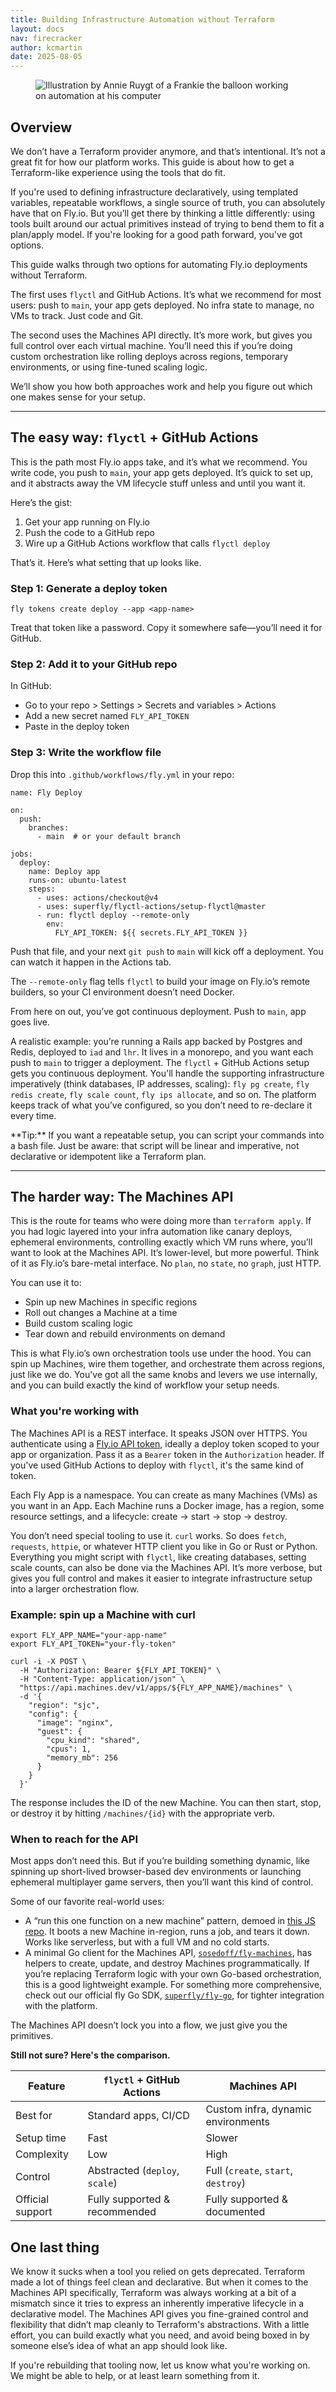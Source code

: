 ```yaml
---
title: Building Infrastructure Automation without Terraform
layout: docs
nav: firecracker
author: kcmartin
date: 2025-08-05
---
```


<figure>
  <img src="/static/images/building-infrastructure-automation.png" alt="Illustration by Annie Ruygt of a Frankie the balloon working on automation at his computer" class="w-full max-w-lg mx-auto">
</figure>

## Overview

We don’t have a Terraform provider anymore, and that’s intentional. It’s not a great fit for how our platform works. This guide is about how to get a Terraform-like experience using the tools that do fit.

If you're used to defining infrastructure declaratively, using templated variables, repeatable workflows, a single source of truth, you can absolutely have that on Fly.io. But you’ll get there by thinking a little differently: using tools built around our actual primitives instead of trying to bend them to fit a plan/apply model. If you're looking for a good path forward, you've got options.

This guide walks through two options for automating Fly.io deployments without Terraform.

The first uses `flyctl` and GitHub Actions. It’s what we recommend for most users: push to `main`, your app gets deployed. No infra state to manage, no VMs to track. Just code and Git.

The second uses the Machines API directly. It’s more work, but gives you full control over each virtual machine. You’ll need this if you’re doing custom orchestration like rolling deploys across regions, temporary environments, or using fine-tuned scaling logic.

We’ll show you how both approaches work and help you figure out which one makes sense for your setup.

---

## The easy way: `flyctl` + GitHub Actions

This is the path most Fly.io apps take, and it’s what we recommend. You write code, you push to `main`, your app gets deployed. It’s quick to set up, and it abstracts away the VM lifecycle stuff unless and until you want it.

Here’s the gist:

1. Get your app running on Fly.io
1. Push the code to a GitHub repo
1. Wire up a GitHub Actions workflow that calls `flyctl deploy`

That’s it. Here’s what setting that up looks like.

### Step 1: Generate a deploy token

```
fly tokens create deploy --app <app-name>
```

Treat that token like a password. Copy it somewhere safe—you’ll need it for GitHub.

### Step 2: Add it to your GitHub repo

In GitHub:

- Go to your repo > Settings > Secrets and variables > Actions
- Add a new secret named `FLY_API_TOKEN`
- Paste in the deploy token

### Step 3: Write the workflow file

Drop this into `.github/workflows/fly.yml` in your repo:

```
name: Fly Deploy

on:
  push:
    branches:
      - main  # or your default branch

jobs:
  deploy:
    name: Deploy app
    runs-on: ubuntu-latest
    steps:
      - uses: actions/checkout@v4
      - uses: superfly/flyctl-actions/setup-flyctl@master
      - run: flyctl deploy --remote-only
        env:
          FLY_API_TOKEN: ${{ secrets.FLY_API_TOKEN }}
```

Push that file, and your next `git push` to `main` will kick off a deployment. You can watch it happen in the Actions tab.

The `--remote-only` flag tells `flyctl` to build your image on Fly.io’s remote builders, so your CI environment doesn’t need Docker.

From here on out, you’ve got continuous deployment. Push to `main`, app goes live.

A realistic example: you’re running a Rails app backed by Postgres and Redis, deployed to `iad` and `lhr`. It lives in a monorepo, and you want each push to `main` to trigger a deployment. The `flyctl` + GitHub Actions setup gets you continuous deployment. You'll handle the supporting infrastructure  imperatively (think databases, IP addresses, scaling): `fly pg create`, `fly redis create`, `fly scale count`, `fly ips allocate`, and so on. The platform keeps track of what you’ve configured, so you don’t need to re-declare it every time.

<div class="callout">
**Tip:** If you want a repeatable setup, you can script your commands into a bash file. Just be aware: that script will be linear and imperative, not declarative or idempotent like a Terraform plan.
</div>

---

## The harder way: The Machines API

This is the route for teams who were doing more than `terraform apply`. If you had logic layered into your infra automation like canary deploys, ephemeral environments, controlling exactly which VM runs where, you’ll want to look at the Machines API. It’s lower-level, but more powerful. Think of it as Fly.io’s bare-metal interface. No `plan`, no `state`, no `graph`, just HTTP.

You can use it to:

- Spin up new Machines in specific regions
- Roll out changes a Machine at a time
- Build custom scaling logic
- Tear down and rebuild environments on demand

This is what Fly.io’s own orchestration tools use under the hood. You can spin up Machines, wire them together, and orchestrate them across regions, just like we do. You've got all the same knobs and levers we use internally, and you can build exactly the kind of workflow your setup needs.

### What you're working with

The Machines API is a REST interface. It speaks JSON over HTTPS. You authenticate using a [Fly.io API token](https://fly.io/docs/security/tokens/), ideally a deploy token scoped to your app or organization. Pass it as a `Bearer` token in the `Authorization` header. If you've used GitHub Actions to deploy with `flyctl`, it's the same kind of token.

Each Fly App is a namespace. You can create as many Machines (VMs) as you want in an App. Each Machine runs a Docker image, has a region, some resource settings, and a lifecycle: create → start → stop → destroy.

You don’t need special tooling to use it. `curl` works. So does `fetch`, `requests`, `httpie`, or whatever HTTP client you like in Go or Rust or Python. Everything you might script with `flyctl`, like creating databases, setting scale counts, can also be done via the Machines API. It’s more verbose, but gives you full control and makes it easier to integrate infrastructure setup into a larger orchestration flow.

### Example: spin up a Machine with curl

```
export FLY_APP_NAME="your-app-name"
export FLY_API_TOKEN="your-fly-token"

curl -i -X POST \
  -H "Authorization: Bearer ${FLY_API_TOKEN}" \
  -H "Content-Type: application/json" \
  "https://api.machines.dev/v1/apps/${FLY_APP_NAME}/machines" \
  -d '{
    "region": "sjc",
    "config": {
      "image": "nginx",
      "guest": {
        "cpu_kind": "shared",
        "cpus": 1,
        "memory_mb": 256
      }
    }
  }'
```

The response includes the ID of the new Machine. You can then start, stop, or destroy it by hitting `/machines/{id}` with the appropriate verb.

### When to reach for the API

Most apps don’t need this. But if you’re building something dynamic, like spinning up short-lived browser-based dev environments or launching ephemeral multiplayer game servers, then you’ll want this kind of control.

Some of our favorite real-world uses:

- A “run this one function on a new machine” pattern, demoed in [this JS repo](https://github.com/fly-apps/fly-run-this-function-on-another-machine). It boots a new Machine in-region, runs a job, and tears it down. Works like serverless, but with a full VM and no cold starts.
- A minimal Go client for the Machines API, [`sosedoff/fly-machines`](https://github.com/sosedoff/fly-machines), has helpers to create, update, and destroy Machines programmatically. If you’re replacing Terraform logic with your own Go-based orchestration, this is a good lightweight example. For something more comprehensive, check out our official fly Go SDK, [`superfly/fly-go`](https://github.com/superfly/fly-go), for tighter integration with the platform.

The Machines API doesn’t lock you into a flow, we just give you the primitives.

**Still not sure? Here's the comparison.**

| Feature | `flyctl` + GitHub Actions | Machines API |
| --- | --- | --- |
| Best for | Standard apps, CI/CD | Custom infra, dynamic environments |
| Setup time | Fast | Slower |
| Complexity | Low | High |
| Control | Abstracted (`deploy`, `scale`) | Full (`create`, `start`, `destroy`) |
| Official support | Fully supported & recommended | Fully supported & documented |

## One last thing

We know it sucks when a tool you relied on gets deprecated. Terraform made a lot of things feel clean and declarative. But when it comes to the Machines API specifically, Terraform was always working at a bit of a mismatch since it tries to express an inherently imperative lifecycle in a declarative model. The Machines API gives you fine-grained control and flexibility that didn’t map cleanly to Terraform's abstractions. With a little effort, you can build exactly what you need, and avoid being boxed in by someone else’s idea of what an app should look like.

If you're rebuilding that tooling now, let us know what you're working on. We might be able to help, or at least learn something from it.
